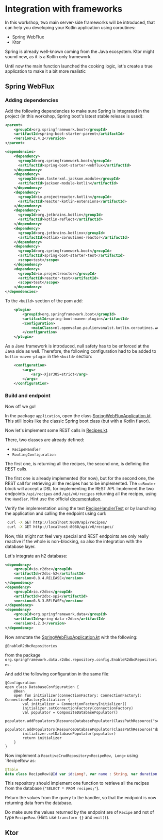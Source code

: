 # Integration with frameworks

In this workshop, two main server-side frameworks will be introduced, that can help you developing your Kotlin application using coroutines:
- Spring WebFlux
- Ktor

Spring is already well-known coming from the Java ecosystem. Ktor might sound new, as it is a Kotlin only framework.

Until now the main function launched the cooking logic, let's create a true application to make it a bit more realistic

## Spring WebFlux
 
### Adding dependencies

Add the following dependencies to make sure Spring is integrated in the project (in this workshop, Spring boot's latest stable release is used):

```xml
<parent>
    <groupId>org.springframework.boot</groupId>
    <artifactId>spring-boot-starter-parent</artifactId>
    <version>2.4.2</version>
</parent>

<dependencies>
    <dependency>
      <groupId>org.springframework.boot</groupId>
      <artifactId>spring-boot-starter-webflux</artifactId>
    </dependency>
    <dependency>
      <groupId>com.fasterxml.jackson.module</groupId>
      <artifactId>jackson-module-kotlin</artifactId>
    </dependency>
    <dependency>
      <groupId>io.projectreactor.kotlin</groupId>
      <artifactId>reactor-kotlin-extensions</artifactId>
    </dependency>
    <dependency>
      <groupId>org.jetbrains.kotlin</groupId>
      <artifactId>kotlin-reflect</artifactId>
    </dependency>
    <dependency>
      <groupId>org.jetbrains.kotlinx</groupId>
      <artifactId>kotlinx-coroutines-reactor</artifactId>
    </dependency>
    <dependency>
      <groupId>org.springframework.boot</groupId>
      <artifactId>spring-boot-starter-test</artifactId>
      <scope>test</scope>
    </dependency>
    <dependency>
      <groupId>io.projectreactor</groupId>
      <artifactId>reactor-test</artifactId>
      <scope>test</scope>
    </dependency>
</dependencies>
```
To the `<build>` section of the pom add:

```xml
    <plugin>
        <groupId>org.springframework.boot</groupId>
        <artifactId>spring-boot-maven-plugin</artifactId>
        <configuration>
            <mainClass>nl.openvalue.paulienvanalst.kotlin.coroutines.workshop.application.SpringWebFluxApplication</mainClass>
        </configuration>
    </plugin>
```

As a Java framework is introduced, null safety has to be enforced at the Java side as well. Therefore, the following configuration had to be added to `kotlin-maven-plugin` in the `<build>` section:

```xml
    <configuration>
        <args>
            <arg>-Xjsr305=strict</arg>
        </args>
    </configuration>
```

### Build and endpoint
Now off we go!

In the package `application`, open the class [SpringWebFluxApplication.kt](./../src/main/kotlin/nl/openvalue/paulienvanalst/kotlin/coroutines/workshop/application/SpringWebFluxApplication.kt).
This still looks like the classic Spring boot class (but with a Kotlin flavor).

Now let's implement some REST calls in [Recipes.kt](./../src/main/kotlin/nl/openvalue/paulienvanalst/kotlin/coroutines/workshop/application/Recipes.kt).

There, two classes are already defined: 

- `RecipeHandler`
- `RoutingConfiguration`

The first one, is returning all the recipes, the second one, is defining the REST calls.

The first one is already implemented (for now), but for the second one, the REST call for retrieving all the recipes has to be implemented.
The `coRouter` block will accept a DSL for implementing the REST API.
Implement the two endpoints `/api/recipes` and `/api/v0/recipes` returning all the recipes, using the `Handler`. Hint use the official [documentation](https://docs.spring.io/spring-framework/docs/current/reference/html/languages.html#webflux-fn).

Verify the implementation using the test [RecipeHandlerTest](./../src/test/kotlin/nl/openvalue/paulienvanalst/kotlin/coroutines/workshop/application/RecipeHandlerTest.kt) or by launching the application and calling the endpoint using curl:

```bash
 curl -X GET http://localhost:8080/api/recipes/
 curl -X GET http://localhost:8080/api/v0/recipes/
```

Now, this might not feel very special and REST endpoints are only really reactive if the whole is non-blocking, so also the integration with the database layer.

Let's integrate an h2 database:

```xml
<dependency>
    <groupId>io.r2dbc</groupId>
    <artifactId>r2dbc-h2</artifactId>
    <version>0.8.4.RELEASE</version>
</dependency>
<dependency>
    <groupId>io.r2dbc</groupId>
    <artifactId>r2dbc-spi</artifactId>
    <version>0.8.3.RELEASE</version>
</dependency>
<dependency>
    <groupId>org.springframework.data</groupId>
    <artifactId>spring-data-r2dbc</artifactId>
    <version>1.2.3</version>
</dependency>
```

Now annotate the [SpringWebFluxApplication.kt](./../src/main/kotlin/nl/openvalue/paulienvanalst/kotlin/coroutines/workshop/application/SpringWebFluxApplication.kt) with the following:

```
@EnableR2dbcRepositories
```

from the package `org.springframework.data.r2dbc.repository.config.EnableR2dbcRepositories`.

And add the following configuration in the same file:

```
@Configuration
open class DatabaseConfiguration {
    @Bean
    open fun initializer(connectionFactory: ConnectionFactory): ConnectionFactoryInitializer {
        val initializer = ConnectionFactoryInitializer()
        initializer.setConnectionFactory(connectionFactory)
        val populator = CompositeDatabasePopulator()
        populator.addPopulators(ResourceDatabasePopulator(ClassPathResource("schema.sql")))
        populator.addPopulators(ResourceDatabasePopulator(ClassPathResource("data.sql")))
        initializer.setDatabasePopulator(populator)
        return initializer
    }
}
```


Now implement a `ReactiveCrudRepository<RecipeRow, Long>` using `RecipeRow as:

```kotlin
@Table
data class RecipeRow(@Id var id:Long?, var name : String, var duration: Integer)
```

This repository should implement one function to retrieve all the recipes from the database (`"SELECT * FROM recipes;"`).

Return the values from the query to the handler, so that the endpoint is now returning data from the database.

Do make sure the values returned by the endpoint are of `Recipe` and not of type `RecipeRow`. (Hint: use `transform {}` and `emit()`).


## Ktor
